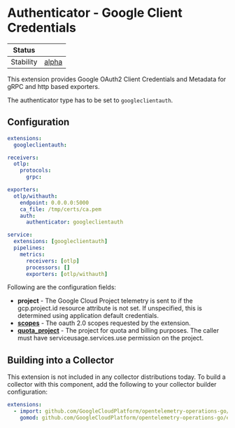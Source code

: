 # Authenticator - Google Client Credentials

| Status        |           |
| ------------- |-----------|
| Stability     | [alpha]  |

[alpha]: https://github.com/open-telemetry/opentelemetry-collector#alpha

This extension provides Google OAuth2 Client Credentials and Metadata for gRPC and http based exporters.

The authenticator type has to be set to `googleclientauth`.

## Configuration

```yaml
extensions:
  googleclientauth:

receivers:
  otlp:
    protocols:
      grpc:

exporters:
  otlp/withauth:
    endpoint: 0.0.0.0:5000
    ca_file: /tmp/certs/ca.pem
    auth:
      authenticator: googleclientauth

service:
  extensions: [googleclientauth]
  pipelines:
    metrics:
      receivers: [otlp]
      processors: []
      exporters: [otlp/withauth]
```

Following are the configuration fields:
- **project** - The Google Cloud Project telemetry is sent to if the gcp.project.id resource attribute is not set. If unspecified, this is determined using application default credentials.
- [**scopes**](https://datatracker.ietf.org/doc/html/rfc6749#section-3.3) - The oauth 2.0 scopes requested by the extension.
- [**quota_project**](https://cloud.google.com/apis/docs/system-parameters) - The project for quota and billing purposes. The caller must have serviceusage.services.use permission on the project.

## Building into a Collector

This extension is not included in any collector distributions today. To build a collector with this component, add the following to your collector builder configuration:

```yaml
extensions:
  - import: github.com/GoogleCloudPlatform/opentelemetry-operations-go/extension/googleclientauthextension
    gomod: github.com/GoogleCloudPlatform/opentelemetry-operations-go/extension/googleclientauthextension v0.43.0
```
